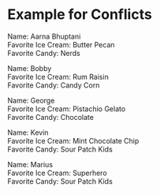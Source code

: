 # Example for Conflicts
Name: Aarna Bhuptani  
Favorite Ice Cream: Butter Pecan  
Favorite Candy: Nerds  

Name: Bobby  
Favorite Ice Cream: Rum Raisin  
Favorite Candy: Candy Corn 

Name: George  
Favorite Ice Cream: Pistachio Gelato  
Favorite Candy: Chocolate 

Name: Kevin  
Favorite Ice Cream: Mint Chocolate Chip  
Favorite Candy: Sour Patch Kids  

Name: Marius<br>
Favorite Ice Cream: Superhero<br>
Favorite Candy: Sour Patch Kids<br>

